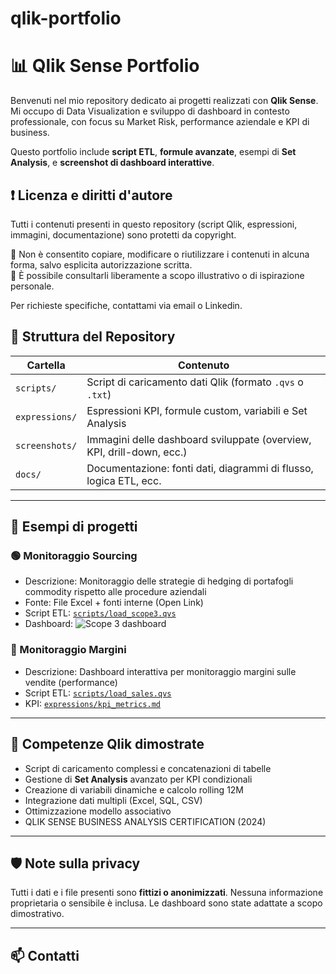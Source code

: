 # qlik-portfolio

# 📊 Qlik Sense Portfolio

Benvenuti nel mio repository dedicato ai progetti realizzati con **Qlik Sense**.  
Mi occupo di Data Visualization e sviluppo di dashboard in contesto professionale, con focus su Market Risk, performance aziendale e KPI di business.

Questo portfolio include **script ETL**, **formule avanzate**, esempi di **Set Analysis**, e **screenshot di dashboard interattive**.

## ❗️ Licenza e diritti d'autore

Tutti i contenuti presenti in questo repository (script Qlik, espressioni, immagini, documentazione) sono protetti da copyright.

🛑 Non è consentito copiare, modificare o riutilizzare i contenuti in alcuna forma, salvo esplicita autorizzazione scritta.  
📖 È possibile consultarli liberamente a scopo illustrativo o di ispirazione personale.

Per richieste specifiche, contattami via email o Linkedin.


## 📁 Struttura del Repository

| Cartella         | Contenuto                                                                 |
|------------------|---------------------------------------------------------------------------|
| `scripts/`       | Script di caricamento dati Qlik (formato `.qvs` o `.txt`)                 |
| `expressions/`   | Espressioni KPI, formule custom, variabili e Set Analysis                 |
| `screenshots/`   | Immagini delle dashboard sviluppate (overview, KPI, drill-down, ecc.)     |
| `docs/`          | Documentazione: fonti dati, diagrammi di flusso, logica ETL, ecc.         |

---

## 🔧 Esempi di progetti

### 🟢 Monitoraggio Sourcing
- Descrizione: Monitoraggio delle strategie di hedging di portafogli commodity rispetto alle procedure aziendali
- Fonte: File Excel + fonti interne (Open Link)
- Script ETL: [`scripts/load_scope3.qvs`](scripts/load_scope3.qvs)
- Dashboard: ![Scope 3 dashboard](screenshots/kpi_view.png)

### 🔵 Monitoraggio Margini 
- Descrizione: Dashboard interattiva per monitoraggio margini sulle vendite (performance)
- Script ETL: [`scripts/load_sales.qvs`](scripts/load_sales.qvs)
- KPI: [`expressions/kpi_metrics.md`](expressions/kpi_metrics.md)

---

## 📌 Competenze Qlik dimostrate

- Script di caricamento complessi e concatenazioni di tabelle
- Gestione di **Set Analysis** avanzato per KPI condizionali
- Creazione di variabili dinamiche e calcolo rolling 12M
- Integrazione dati multipli (Excel, SQL, CSV)
- Ottimizzazione modello associativo
- QLIK SENSE BUSINESS ANALYSIS CERTIFICATION (2024)

---

## 🛡️ Note sulla privacy

Tutti i dati e i file presenti sono **fittizi o anonimizzati**. Nessuna informazione proprietaria o sensibile è inclusa. Le dashboard sono state adattate a scopo dimostrativo.

---

## 📫 Contatti
